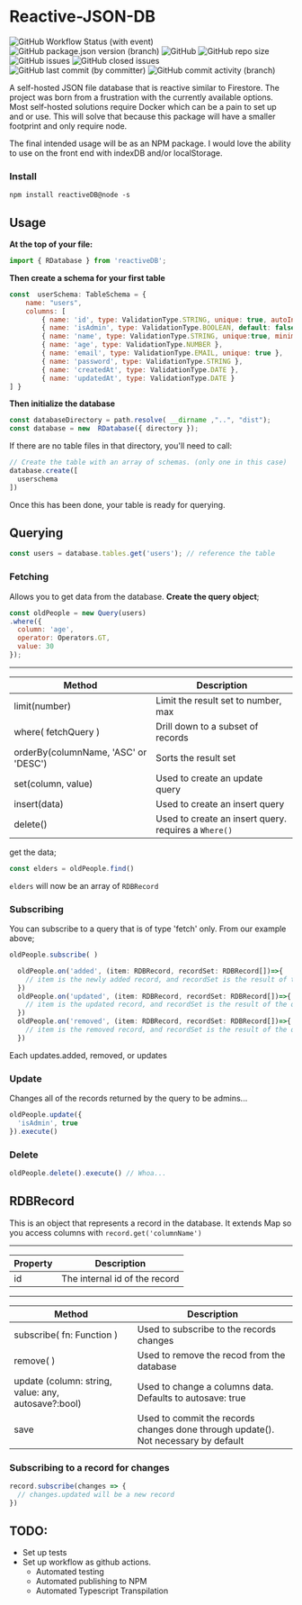 # Reactive-JSON-DB
![GitHub Workflow Status (with event)](https://img.shields.io/github/actions/workflow/status/Your-Name-Here/Reactive-JSON-DB/node.js.yml)
 ![GitHub package.json version (branch)](https://img.shields.io/github/package-json/v/Your-Name-Here/Reactive-JSON-DB/main) ![GitHub](https://img.shields.io/github/license/Your-Name-Here/Reactive-JSON-DB) ![GitHub repo size](https://img.shields.io/github/repo-size/Your-Name-Here/Reactive-JSON-DB?label=Repo%20Size) ![GitHub issues](https://img.shields.io/github/issues-raw/Your-Name-Here/Reactive-JSON-DB) ![GitHub closed issues](https://img.shields.io/github/issues-closed-raw/Your-Name-Here/Reactive-JSON-DB) ![GitHub last commit (by committer)](https://img.shields.io/github/last-commit/Your-Name-Here/Reactive-JSON-DB) ![GitHub commit activity (branch)](https://img.shields.io/github/commit-activity/m/Your-Name-Here/Reactive-JSON-DB)







A self-hosted JSON file database that is reactive similar to Firestore. The project was born from a frustration with the currently available options. Most self-hosted solutions require Docker which can be a pain to set up and or use. This will solve that because this package will have a smaller footprint and only require node.   

The final intended usage will be as an NPM package. I would love the ability to use on the front end with indexDB and/or localStorage.

### Install 
``npm install reactiveDB@node -s``

## Usage
**At the top of your file:**

```javascript
import { RDatabase } from 'reactiveDB';
```

**Then create a schema for your first table**
```javascript
const  userSchema: TableSchema = { 
	name: "users",
	columns: [
		{ name: 'id', type: ValidationType.STRING, unique: true, autoIncrement: true },
		{ name: 'isAdmin', type: ValidationType.BOOLEAN, default: false },
		{ name: 'name', type: ValidationType.STRING, unique:true, minimum: 3, maximum: 30 },
		{ name: 'age', type: ValidationType.NUMBER },
		{ name: 'email', type: ValidationType.EMAIL, unique: true },
		{ name: 'password', type: ValidationType.STRING },
		{ name: 'createdAt', type: ValidationType.DATE },
		{ name: 'updatedAt', type: ValidationType.DATE }
] }
```
**Then initialize the database**
```javascript
const databaseDirectory = path.resolve( __dirname ,"..", "dist");
const database = new  RDatabase({ directory });
```
  If there are no table files in that directory, you'll need to call:
  
```javascript
// Create the table with an array of schemas. (only one in this case)
database.create([
  userschema
])
```

Once this has been done, your table is ready for querying. 

## Querying

```javascript
const users = database.tables.get('users'); // reference the table
```

### Fetching
Allows you to get data from the database. 
**Create the query object**;

```javascript
const oldPeople = new Query(users)
.where({
  column: 'age',
  operator: Operators.GT,
  value: 30
});
```
 ___
|Method|Description|
|--|--|
| limit(number) | Limit the result set to number, max|
| where( fetchQuery ) | Drill down to a subset of records |
| orderBy(columnName, 'ASC' or 'DESC') | Sorts the result set |
| set(column, value) | Used to create an update query |
| insert(data) | Used to create an insert query |
| delete() | Used to create an insert query. requires a ``Where()`` |

get the data;

```javascript
const elders = oldPeople.find()
```
``elders`` will now be an array of ``RDBRecord``
### Subscribing
You can subscribe to a query that is of type 'fetch' only. From our example above;

```javascript
oldPeople.subscribe( )
```
```javascript
  oldPeople.on('added', (item: RDBRecord, recordSet: RDBRecord[])=>{
    // item is the newly added record, and recordSet is the result of the query after the insertion. 
  })
  oldPeople.on('updated', (item: RDBRecord, recordSet: RDBRecord[])=>{
    // item is the updated record, and recordSet is the result of the query after the update. 
  })
  oldPeople.on('removed', (item: RDBRecord, recordSet: RDBRecord[])=>{
    // item is the removed record, and recordSet is the result of the query after the removal. 
  })

```
Each updates.added, removed, or updates 
### Update
Changes all of the records returned by the query to be admins...
```javascript
oldPeople.update({
  'isAdmin', true
}).execute()
```
### Delete
```javascript
oldPeople.delete().execute() // Whoa...
```
## RDBRecord
This is an object that represents a record in the database. It extends Map so you access columns with ``record.get('columnName')``
___
|Property|Description|
|--|--|
| id | The internal id of the record   |
___

|Method |Description|
|--|--|
| subscribe( fn: Function ) | Used to subscribe to the records changes|
| remove( ) | Used to remove the recod from the database|
| update (column: string, value: any, autosave?:bool) | Used to change a columns data. Defaults to autosave: true|
| save | Used to commit the records changes done through update(). Not necessary by default |

### Subscribing to a record for changes
```javascript
record.subscribe(changes => {
  // changes.updated will be a new record 
})
```

 
## TODO:
- Set up tests
- Set up workflow as github actions.
  - Automated testing
  - Automated publishing to NPM
  - Automated Typescript Transpilation